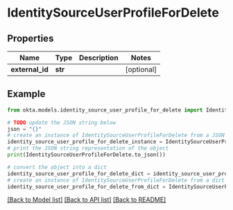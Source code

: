 # IdentitySourceUserProfileForDelete


## Properties

Name | Type | Description | Notes
------------ | ------------- | ------------- | -------------
**external_id** | **str** |  | [optional] 

## Example

```python
from okta.models.identity_source_user_profile_for_delete import IdentitySourceUserProfileForDelete

# TODO update the JSON string below
json = "{}"
# create an instance of IdentitySourceUserProfileForDelete from a JSON string
identity_source_user_profile_for_delete_instance = IdentitySourceUserProfileForDelete.from_json(json)
# print the JSON string representation of the object
print(IdentitySourceUserProfileForDelete.to_json())

# convert the object into a dict
identity_source_user_profile_for_delete_dict = identity_source_user_profile_for_delete_instance.to_dict()
# create an instance of IdentitySourceUserProfileForDelete from a dict
identity_source_user_profile_for_delete_from_dict = IdentitySourceUserProfileForDelete.from_dict(identity_source_user_profile_for_delete_dict)
```
[[Back to Model list]](../README.md#documentation-for-models) [[Back to API list]](../README.md#documentation-for-api-endpoints) [[Back to README]](../README.md)


